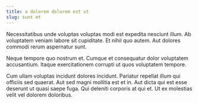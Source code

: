 ```yaml
---
title: a dolorem dolorem est ut
slug: sunt et
---
```


Necessitatibus unde voluptas voluptas modi est expedita nesciunt illum. Ab voluptatem veniam labore sit cupiditate. Et nihil quo autem. Aut dolores commodi rerum aspernatur sunt.

Neque tempore quo nostrum et. Cumque et consequatur dolor voluptatem accusantium. Itaque exercitationem corrupti ut quos voluptatem tempore.

Cum ullam voluptas incidunt dolores incidunt. Pariatur repellat illum qui officiis sed quaerat. Aut sed magni mollitia est et in. Aut dicta qui est esse deserunt ut quasi saepe fuga. Qui deleniti corporis at qui et. Ut ex molestias velit vel dolorem doloribus.

